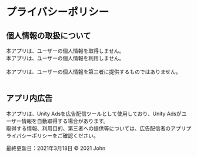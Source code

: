 # プライバシーポリシー

## 個人情報の取扱について
本アプリは、ユーザーの個人情報を取得しません。
<br>
本アプリは、ユーザーの個人情報を利用しません。  
<br>
本ア​​プリは、ユーザーの個人情報を第三者に提供するものではありません。  
<br>

## アプリ内広告
本アプリは、Unity Adsを広告配信ツールとして使用しており、Unity Adsがユーザー情報を自動取得する場合があります。 
<br> 
取得する情報、利用目的、第三者への提供等については、広告配信者のアプリプライバシーポリシーをご確認ください。

最終更新日：2021年3月18日
© 2021 John
